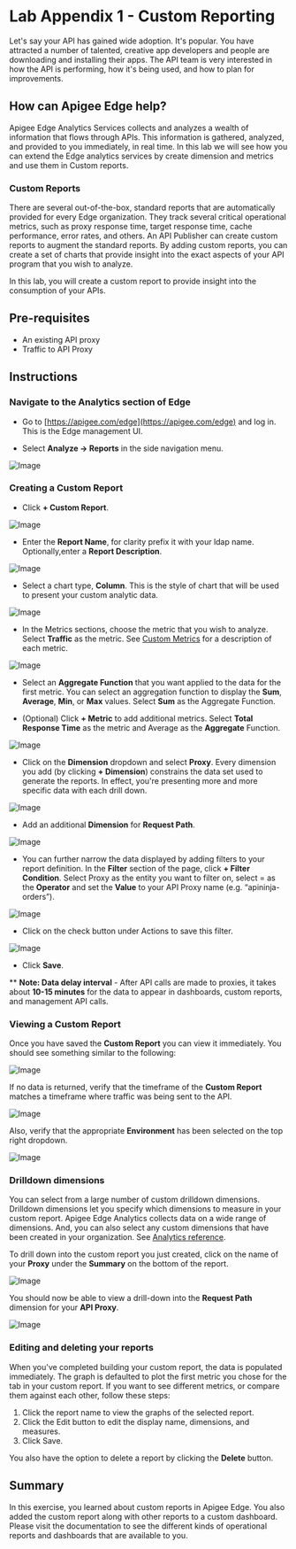 # Lab Appendix 1 - Custom Reporting

Let's say your API has gained wide adoption. It's popular. You have attracted a number of talented, creative app developers and people are downloading and installing their apps. The API team is very interested in how the API is performing, how it's being used, and how to plan for improvements. 

## How can Apigee Edge help?
Apigee Edge Analytics Services collects and analyzes a wealth of information that flows through APIs. This information is gathered, analyzed, and provided to you immediately, in real time. In this lab we will see how you can extend the Edge analytics services by create dimension and metrics and use them in Custom reports.

### Custom Reports 
There are several out-of-the-box, standard reports that are automatically provided for every Edge organization. They track several critical operational metrics, such as proxy response time, target response time, cache performance, error rates, and others. An API Publisher can create custom reports to augment the standard reports. By adding custom reports, you can create a set of charts that provide insight into the exact aspects of your API program that you wish to analyze.

In this lab, you will create a custom report to provide insight into the consumption of your APIs.

## Pre-requisites
* An existing API proxy
* Traffic to API Proxy

## Instructions

### Navigate to the Analytics section of Edge

* Go to [https://apigee.com/edge](https://apigee.com/edge) and log in. This is the Edge management UI. 

* Select **Analyze → Reports** in the side navigation menu.

![Image](images/lab_appendix1/image00.png) 

### Creating a Custom Report
* Click **+ Custom Report**.

![Image](images/lab_appendix1/image01.png)

* Enter the **Report Name**, for clarity prefix it with your ldap name. Optionally,enter a **Report Description**.

![Image](images/lab_appendix1/image02.png) 

* Select a chart type, **Column**. This is the style of chart that will be used to present your custom analytic data.

![Image](images/lab_appendix1/image03.png)

* In the Metrics sections, choose the metric that you wish to analyze. Select **Traffic** as the metric. See [Custom Metrics](https://docs.google.com/document/d/1T33fq5q5D6z7nmxI7gcKtcIcNvOxbuIv_BO8DWWthis/edit#heading=h.ksg236njnyhd) for a description of each metric.

![Image](images/lab_appendix1/image04.png)

* Select an **Aggregate Function** that you want applied to the data for the first metric. You can select an aggregation function to display the **Sum**, **Average**, **Min**, or **Max** values. Select **Sum** as the Aggregate Function. 

* (Optional) Click **+ Metric** to add additional metrics. Select **Total Response Time** as the metric and Average as the **Aggregate** Function.

![Image](images/lab_appendix1/image05.png)

* Click on the **Dimension** dropdown and select **Proxy**. Every dimension you add (by clicking **+ Dimension**) constrains the data set used to generate the reports. In effect, you're presenting more and more specific data with each drill down. 

![Image](images/lab_appendix1/image06.png) 

* Add an additional **Dimension** for **Request Path**.

![Image](images/lab_appendix1/image07.png)

* You can further narrow the data displayed by adding filters to your report definition. In the **Filter** section of the page, click **+ Filter Condition**. Select Proxy as the entity you want to filter on, select = as the **Operator** and set the **Value** to your API Proxy name (e.g. “apininja-orders”).

![Image](images/lab_appendix1/image08.png)

* Click on the check button under Actions to save this filter.

![Image](images/lab_appendix1/image09.png)

* Click **Save**. 

\*\* **Note: Data delay interval** - After API calls are made to proxies, it takes about **10-15 minutes** for the data to appear in dashboards, custom reports, and management API calls.

### Viewing a Custom Report
Once you have saved the **Custom Report** you can view it immediately. You should see something similar to the following:

![Image](images/lab_appendix1/image10.png)

If no data is returned, verify that the timeframe of the **Custom Report** matches a timeframe where traffic was being sent to the API.

![Image](images/lab_appendix1/image11.png)

Also, verify that the appropriate **Environment** has been selected on the top right dropdown.

![Image](images/lab_appendix1/image12.png)

### Drilldown dimensions
You can select from a large number of custom drilldown dimensions. Drilldown dimensions let you specify which dimensions to measure in your custom report. Apigee Edge Analytics collects data on a wide range of dimensions. And, you can also select any custom dimensions that have been created in your organization. See [Analytics reference](http://docs.apigee.com/analytics-services/reference/analytics-reference).

To drill down into the custom report you just created, click on the name of your **Proxy** under the **Summary** on the bottom of the report.

![Image](images/lab_appendix1/image13.png)

You should now be able to view a drill-down into the **Request Path** dimension for your **API Proxy**.

![Image](images/lab_appendix1/image14.png) 

### Editing and deleting your reports
When you've completed building your custom report, the data is populated immediately. The graph is defaulted to plot the first metric you chose for the tab in your custom report. If you want to see different metrics, or compare them against each other, follow these steps:

1. Click the report name to view the graphs of the selected report.
2. Click the Edit button to edit the display name, dimensions, and measures.
3. Click Save.

You also have the option to delete a report by clicking the **Delete** button.

## Summary

In this exercise, you learned about custom reports in Apigee Edge. You also added the custom report along with other reports to a custom dashboard. Please visit the documentation to see the different kinds of operational reports and dashboards that are available to you.